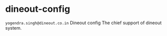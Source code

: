 # dineout-config
```yogendra.singh@dineout.co.in```
Dineout config
The chief support of dineout system.
